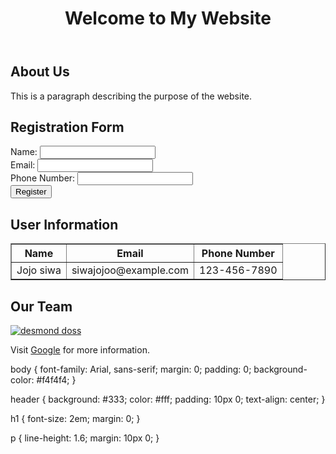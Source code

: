 
<!DOCTYPE html>
<html lang="en">
<head>
    <meta charset="UTF-8">
    <meta name="viewport" content="width=device-width, initial-scale=1.0">
    <title>My Styled Webpage</title>
    <link rel="stylesheet" href="styles.css">
</head>
<body>
    <header>
        <h1>Welcome to My Website</h1>
    </header>
    <section>
        <h2>About Us</h2>
        <p>This is a paragraph describing the purpose of the website.</p>
    </section>
    <section>
        <h2>Registration Form</h2>
        <form action="/submit" method="post">
            <div>
                <label for="name">Name:</label>
                <input type="text" id="name" name="name" required>
            </div>
            <div>
                <label for="email">Email:</label>
                <input type="email" id="email" name="email" required>
            </div>
            <div>
                <label for="phone">Phone Number:</label>
                <input type="tel" id="phone" name="phone" required>
            </div>
            <div>
                <input type="submit" value="Register">
            </div>
        </form>
    </section>
    <section>
        <h2>User Information</h2>
        <table border="1">
            <tr>
                <th>Name</th>
                <th>Email</th>
                <th>Phone Number</th>
            </tr>
            <tr>
                <td>Jojo siwa</td>
                <td>siwajojoo@example.com</td>
                <td>123-456-7890</td>
            </tr>
            <!-- Add more rows as needed -->
        </table>
    </section>
    <section>
        <h2>Our Team</h2>
        <a href="https://google.com" target="_blank">
            <img src="c:\Users\pc\Desktop\desmond doss.webp" alt="desmond doss">
        </a>
    </section>
    <footer>
        <p>Visit <a href="https://google.com" target="_blank">Google</a> for more information.</p>
    </footer>
</body>
</html>


body {
    font-family: Arial, sans-serif;
    margin: 0;
    padding: 0;
    background-color: #f4f4f4;
}

header {
    background: #333;
    color: #fff;
    padding: 10px 0;
    text-align: center;
}

h1 {
    font-size: 2em;
    margin: 0;
}

p {
    line-height: 1.6;
    margin: 10px 0;
}

